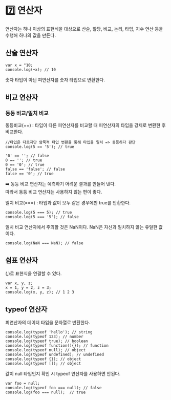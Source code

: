 # 7️⃣ 연산자

연산자는 하나 이상의 표현식을 대상으로 산술, 할당, 비교, 논리, 타입, 지수 연산 등을 수행해 하나의 값을 만든다.

## 산술 연산자

```
var x = "10;
console.log(+x); // 10
```

숫자 타입이 아닌 피연산자를 숫자 타입으로 변환한다.

## 비교 연산자

### 동등 비교/일치 비교

동등비교(==) : 타입이 다른 피연산자를 비교할 때 피연산자의 타입을 강제로 변환한 후 비교한다.

```
//타입은 다르지만 암묵적 타입 변환을 통해 타입을 일치 => 동등하다 판단
console.log(5 == '5'); // true

'0' == ''; // false
0 == ''; // true
0 == '0'; // true
false == 'false'; // false
false == '0'; // true
```

➡️ 동등 비교 연산자는 예측하기 어려운 결과를 만들어 낸다.</br>
따라서 동등 비교 연산자는 사용하지 않는 편이 좋다.

일치 비교(===) : 타입과 값이 모두 같은 경우에만 true를 반환한다.

```
console.log(5 === 5); // true
console.log(5 === '5'); // false
```

일치 비교 연산자에서 주의할 것은 NaN이다.
NaN은 자신과 일치하지 않는 유일한 값이다.

```
console.log(NaN === NaN); // false
```

## 쉼표 연산자

(,)로 표현식을 연결할 수 있다.

```
var x, y, z;
x = 1, y = 2, z = 3;
console.log(x, y, z); // 1 2 3
```

## typeof 연산자

피연산자의 데이터 타입을 문자열로 반환한다.

```
console.log(typeof 'hello'); // string
console.log(typeof 123); // number
console.log(typeof true); // boolean
console.log(typeof function(){}); // function
console.log(typeof null); // object
console.log(typeof undefined); // undefined
console.log(typeof {}); // object
console.log(typeof []); // object
```

값이 null 타입인지 확인 시 typeof 연산자를 사용하면 안된다.

```
var foo = null;
console.log(typeof foo === null); // false
console.log(foo === null);  // true

```
